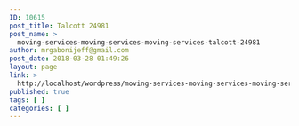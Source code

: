 ```yaml
---
ID: 10615
post_title: Talcott 24981
post_name: >
  moving-services-moving-services-moving-services-talcott-24981
author: mrgabonijeff@gmail.com
post_date: 2018-03-28 01:49:26
layout: page
link: >
  http://localhost/wordpress/moving-services-moving-services-moving-services-talcott-24981/
published: true
tags: [ ]
categories: [ ]
---
```

